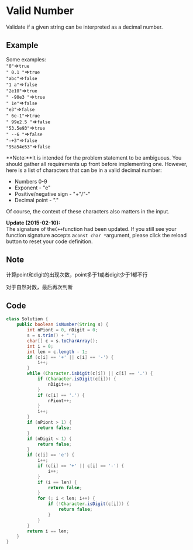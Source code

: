 # Valid Number

Validate if a given string can be interpreted as a decimal number.

## Example

Some examples:\
`"0"`=>`true`\
`" 0.1 "`=>`true`\
`"abc"`=>`false`\
`"1 a"`=>`false`\
`"2e10"`=>`true`\
`" -90e3 "`=>`true`\
`" 1e"`=>`false`\
`"e3"`=>`false`\
`" 6e-1"`=>`true`\
`" 99e2.5 "`=>`false`\
`"53.5e93"`=>`true`\
`" --6 "`=>`false`\
`"-+3"`=>`false`\
`"95a54e53"`=>`false`

**Note:**It is intended for the problem statement to be ambiguous. You should gather all requirements up front before implementing one. However, here is a list of characters that can be in a valid decimal number:

* Numbers 0-9
* Exponent - "e"
* Positive/negative sign - "+"/"-"
* Decimal point - "."

Of course, the context of these characters also matters in the input.

**Update (2015-02-10):**\
The signature of the`C++`function had been updated. If you still see your function signature accepts a`const char *`argument, please click the reload button to reset your code definition.

## Note

计算point和digit的出现次数，point多于1或者digit少于1都不行

对于自然对数，最后再次判断

## Code

```java
class Solution {
    public boolean isNumber(String s) {
        int nPiont = 0, nDigit = 0;
        s = s.trim() + " ";
        char[] c = s.toCharArray();
        int i = 0;
        int len = c.length - 1;
        if (c[i] == '+' || c[i] == '-') {
            i++;
        }
        while (Character.isDigit(c[i]) || c[i] == '.') {
            if (Character.isDigit(c[i])) {
                nDigit++;
            }
            if (c[i] == '.') {
                nPiont++;
            }
            i++;
        }
        if (nPiont > 1) {
            return false;
        }
        if (nDigit < 1) {
            return false;
        }
        if (c[i] == 'e') {
            i++;
            if (c[i] == '+' || c[i] == '-') {
                i++;
            }
            if (i == len) {
                return false;
            }
            for (; i < len; i++) {
                if (!Character.isDigit(c[i])) {
                    return false;
                }
            }
        }
        return i == len;
    }
}
```

